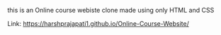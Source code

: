 this is an Online course webiste clone made
using only HTML and CSS

Link: https://harshprajapati1.github.io/Online-Course-Website/
